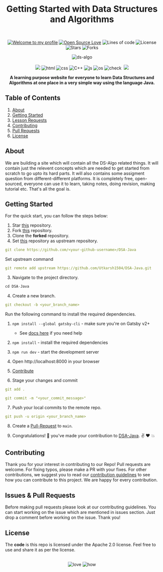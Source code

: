 <h1 align="center">Getting Started with Data Structures and Algorithms</h1> 
<br>

<div align="center">

[![Welcome to my profile](https://img.shields.io/badge/Hello,Programmer!-Welcome-blue.svg?style=flat&logo=github)](https://github.com/utkarsh1504)
[![Open Source Love](https://badges.frapsoft.com/os/v2/open-source.svg?v=103)](https://github.com/utkarsh1504/DSA-Java)
![Lines of code](https://img.shields.io/tokei/lines/github/utkarsh1504/DSA-Java?color=red&label=Lines%20of%20Code)
![License](https://img.shields.io/badge/License-Apache-red.svg)
![Stars](https://img.shields.io/github/stars/utkarsh1504/DSA-Java?style=flat&logo=github)
![Forks](https://img.shields.io/github/forks/utkarsh1504/DSA-Java?style=flat&logo=github)

</div>

<div align="center">
  <img src="./static/readme.svg" alt="ds-algo">
</div>

<br>

<div align="center">
  <img src="https://forthebadge.com/images/badges/for-you.svg" />
  <img src="https://forthebadge.com/images/badges/uses-html.svg" alt="html">
  <img src="https://forthebadge.com/images/badges/made-with-markdown.svg" alt="css">
  <img src="https://forthebadge.com/images/badges/made-with-c-plus-plus.svg" alt="C++">
  <img src="https://forthebadge.com/images/badges/made-with-javascript.svg" alt="js">
  <img src="https://forthebadge.com/images/badges/open-source.svg" alt="os">
  <img src="https://forthebadge.com/images/badges/check-it-out.svg" alt="check">
  <img src="" alt="">
  <img src="https://forthebadge.com/images/badges/built-by-developers.svg" />
</div>

<p align="center">
  <b>A learning purpose website for everyone to learn Data Structures and Algorithms at one place in a very simple way using the language Java.</b>
</p>

<h2>Table of Contents</h2>
<ol>
    <li><a href="#about">About</a></li>
    <li><a href="#getting-started">Getting Started</a></li>
    <li><a href="#request-docs">Lesson Requests</a></li>
    <li><a href="#contribute">Contributing</a></li>
    <li><a href="#prs">Pull Requests</a></li>
    <li><a href="#license">License</a></li>
</ol>

## **About**

We are building a site which will contain all the DS-Algo related things. It will contain just the relevent concepts which are needed to get started from scratch to go upto its hard parts. It will also contains some assigment question from different-different platforms. It is completely free, open-sourced, everyone can use it to learn, taking notes, doing revision, making tutorial etc. That's all the goal is.

## **Getting Started**

For the quick start, you can follow the steps below:

1. Star <a href="https://github.com/utkarsh1504/DSA-Java" title="this">this</a> repository.
2. Fork <a href="https://github.com/utkarsh1504/DSA-Java" title="this">this</a> repository.
3. Clone the **forked** repository.
4. Set <a href="https://github.com/utkarsh1504/DSA-Java" title="this">this</a> repository as upstream repository. 

```yml
git clone https://github.com/<your-github-username>/DSA-Java
```
Set upstream command
```yml
git remote add upstream https://github.com/Utkarsh1504/DSA-Java.git
```

3. Navigate to the project directory.

```py
cd DSA-Java
```

4. Create a new branch.

```yml
git checkout -b <your_branch_name>
```

Run the following command to install the required dependencies.

1. `npm install --global gatsby-cli` - make sure you're on Gatsby v2+
   - See [docs here](https://next.gatsbyjs.org/docs/) if you need help
2. `npm install` - install the required dependencies
3. `npm run dev` - start the development server
4. Open http://localhost:8000 in your browser

5. <a href="/CONTRIBUTING.md">Contribute</a>

6. Stage your changes and commit

```yml
git add .

git commit -m "<your_commit_message>"
```

7. Push your local commits to the remote repo.

```yml
git push -u origin <your_branch_name>
```

8. Create a <a href="https://docs.github.com/en/github/collaborating-with-pull-requests/proposing-changes-to-your-work-with-pull-requests/creating-a-pull-request" title="Pull Request">Pull-Request</a> to `main`.

9. Congratulations! 🎉 you've made your contribution to <a href="https://github.com/utkarsh1504/DSA-Java" title="DSA-Java">DSA-Java</a>. ✌️ ❤️ 💥

<h2 id="contribute">Contributing</h2>
<p>
   Thank you for your interest in contributing to our Repo! Pull requests are welcome. For fixing typos, please make a PR with your fixes. For other contributions, we suggest you to read our <a href="/CONTRIBUTING.md">contribution guidelines</a> to see how you can contribute to this project. We are happy for every contribution. 
    
</p>

<h2 id="prs">Issues & Pull Requests</h2>

Before making pull requests please look at our contributing guidelines. You can start working on the issue which are mentioned in issues section. Just drop a comment before working on the issue. Thank you!

<h2 id="license">License</h2>

The **code** is this repo is licensed under the Apache 2.0 license. Feel free to use and share it as per the license.

<br>

<div align="center">
 <img src="https://forthebadge.com/images/badges/built-with-love.svg" alt="love" />
 <img src="https://forthebadge.com/images/badges/thats-how-they-get-you.svg" alt="how">
</div>
